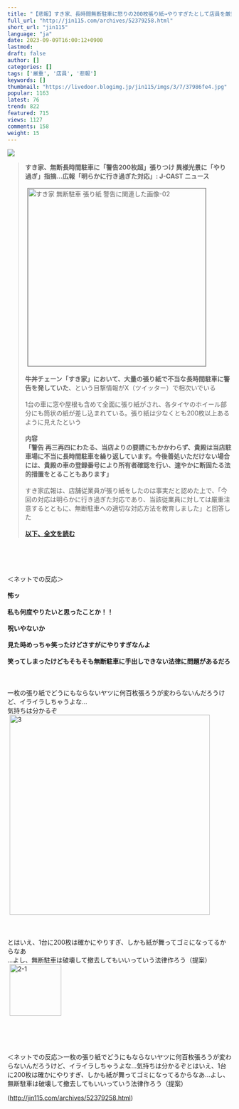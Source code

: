```yaml
---
title: "【悲報】すき家、長時間無断駐車に怒りの200枚張り紙→やりすぎたとして店員を厳重注意へ : オレ的ゲーム速報＠刃"
full_url: "http://jin115.com/archives/52379258.html"
short_url: "jin115"
language: "ja"
date: 2023-09-09T16:00:12+0900
lastmod: 
draft: false
author: []
categories: []
tags: ['厳重', '店員', '悲報']
keywords: []
thumbnail: "https://livedoor.blogimg.jp/jin115/imgs/3/7/37986fe4.jpg"
popular: 1163
latest: 76
trend: 822
featured: 715
views: 1127
comments: 158
weight: 15
---
```


![](https://livedoor.blogimg.jp/jin115/imgs/3/7/37986fe4.jpg)

<div><a name='more'></a> <blockquote><b>すき家、無断長時間駐車に「警告200枚超」張りつけ 異様光景に「やり過ぎ」指摘...広報「明らかに行き過ぎた対応」: J-CAST ニュース</b><br> <br> <img src='https://livedoor.blogimg.jp/jin115/imgs/e/a/eafd239b.png' width='400' border='1' hspace='5' class='pict' alt='すき家 無断駐車 張り紙 警告に関連した画像-02'><br> <br> <b>牛丼チェーン「すき家」において、大量の張り紙で不当な長時間駐車に警告を発していた</b>、という目撃情報がX（ツイッター）で相次いでいる<br> <br> 1台の車に窓や屋根も含めて全面に張り紙がされ、各タイヤのホイール部分にも筒状の紙が差し込まれている。張り紙は少なくとも200枚以上あるように見えたという<br> <br> <b>内容<br> 「警告 再三再四にわたる、当店よりの要請にもかかわらず、貴殿は当店駐車場に不当に長時間駐車を繰り返しています。今後善処いただけない場合には、貴殿の車の登録番号により所有者確認を行い、速やかに断固たる法的措置をとることもあります」</b><br> <br> すき家広報は、店舗従業員が張り紙をしたのは事実だと認めた上で、「今回の対応は明らかに行き過ぎた対応であり、当該従業員に対しては厳重注意するとともに、無断駐車への適切な対応方法を教育しました」と回答した<br> <br> <a href='https://www.j-cast.com/2023/09/08468539.html' target='_blank'><b>以下、全文を読む</b></a></blockquote><br> <br> <br> <br> ＜ネットでの反応＞<br> <br> <b>怖ッ</b><br> <br> <b>私も何度やりたいと思ったことか！！</b><br> <br> <b>呪いやないか</b><br> <br> <b>見た時めっちゃ笑ったけどさすがにやりすぎなんよ</b><br> <br> <b>笑ってしまったけどもそもそも無断駐車に手出しできない法律に問題があるだろ</b><br> <br> <br> <br> 一枚の張り紙でどうにもならないヤツに何百枚張ろうが変わらないんだろうけど、イライラしちゃうよな…<br> 気持ちは分かるぞ<br> <img src='https://livedoor.blogimg.jp/jin115/imgs/5/0/509450f1.gif' alt='3' width='450' border='0' hspace='5' class='pict'><br> <br> <br> <br> とはいえ、1台に200枚は確かにやりすぎ、しかも紙が舞ってゴミになってるからなあ<br> …よし、無断駐車は破壊して撤去してもいいっていう法律作ろう（提案）<br> <img src='https://livedoor.blogimg.jp/jin115/imgs/2/9/29722d4a.gif' alt='2-1' width='116' border='0' hspace='5' class='pict'><br> <br> <br> <br> <br> <p>＜ネットでの反応＞一枚の張り紙でどうにもならないヤツに何百枚張ろうが変わらないんだろうけど、イライラしちゃうよな…気持ちは分かるぞとはいえ、1台に200枚は確かにやりすぎ、しかも紙が舞ってゴミになってるからなあ…よし、無断駐車は破壊して撤去してもいいっていう法律作ろう（提案）</p></div>

(http://jin115.com/archives/52379258.html)
